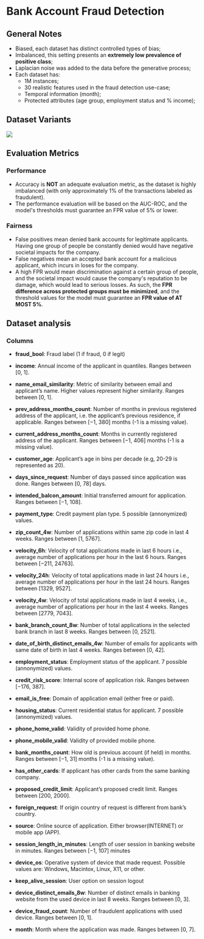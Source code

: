 #	Bank Account Fraud Detection

## General Notes
- Biased, each dataset has distinct controlled types of bias;
- Imbalanced, this setting presents an **extremely low prevalence of positive class**;
- Laplacian noise was added to the data before the generative process;
- Each dataset has:
	- 1M instances;
	- 30 realistic features used in the fraud detection use-case;
	- Temporal information (month);
	- Protected attributes (age group, employment status and % income);

## Dataset Variants

![](https://www.googleapis.com/download/storage/v1/b/kaggle-user-content/o/inbox%2F3349776%2F4271ec763b04362801df2660c6e2ec30%2FScreenshot%20from%202022-11-29%2017-42-41.png?generation=1669743799938811&alt=media)

## Evaluation Metrics

### Performance 

- Accuracy is **NOT** an adequate evaluation metric, as the dataset is highly imbalanced (with only approximately 1% of the transactions labeled as fraudulent).
- The performance evaluation will be based on the AUC-ROC, and the model's thresholds must guarantee an FPR value of 5% or lower.

### Fairness
- False positives mean denied bank accounts for legitimate applicants. Having one group of people be constantly denied would have negative societal impacts for the company.
- False negatives mean an accepted bank account for a malicious applicant, which incurs in loses for the company.
- A high FPR would mean discrimination against a certain group of people, and the societal impact would cause the company's reputation to be damage, which would lead to serious losses. As such, the **FPR difference across protected groups must be minimized**, and the threshold values for the model must guarantee an **FPR value of AT MOST 5%**.

## Dataset analysis

### Columns

- **fraud_bool**: Fraud label (1 if fraud, 0 if legit)

- **income**: Annual income of the applicant in quantiles. Ranges between [0, 1].

- **name_email_similarity**: Metric of similarity between email and applicant’s name. Higher values represent higher similarity. Ranges between [0, 1].

- **prev_address_months_count**: Number of months in previous registered address of the applicant, i.e. the applicant’s previous residence, if applicable. Ranges between [−1, 380] months (-1 is a missing value).

- **current_address_months_count**: Months in currently registered address of the applicant. Ranges between [−1, 406] months (-1 is a missing value).

- **customer_age**: Applicant’s age in bins per decade (e.g, 20-29 is represented as 20).

- **days_since_request**: Number of days passed since application was done. Ranges between [0, 78] days.

- **intended_balcon_amount**: Initial transferred amount for application. Ranges between [−1, 108].

- **payment_type**: Credit payment plan type. 5 possible (annonymized) values.

- **zip_count_4w**: Number of applications within same zip code in last 4 weeks. Ranges between [1, 5767].

- **velocity_6h**: Velocity of total applications made in last 6 hours i.e., average number of applications per hour in the last 6 hours. Ranges between [−211, 24763].

- **velocity_24h**: Velocity of total applications made in last 24 hours i.e., average number of applications per hour in the last 24 hours. Ranges between [1329, 9527].

- **velocity_4w**: Velocity of total applications made in last 4 weeks, i.e., average number of applications per hour in the last 4 weeks. Ranges between [2779, 7043].

- **bank_branch_count_8w**: Number of total applications in the selected bank branch in last 8 weeks. Ranges between [0, 2521].

- **date_of_birth_distinct_emails_4w**: Number of emails for applicants with same date of birth in last 4 weeks. Ranges between [0, 42].

- **employment_status**: Employment status of the applicant. 7 possible (annonymized) values.

- **credit_risk_score**: Internal score of application risk. Ranges between [−176, 387].

- **email_is_free**: Domain of application email (either free or paid).

- **housing_status**: Current residential status for applicant. 7 possible (annonymized) values.

- **phone_home_valid**: Validity of provided home phone.

- **phone_mobile_valid**: Validity of provided mobile phone.

- **bank_months_count**: How old is previous account (if held) in months. Ranges between [−1, 31] months (-1 is a missing value).

- **has_other_cards**: If applicant has other cards from the same banking company.

- **proposed_credit_limit**: Applicant’s proposed credit limit. Ranges between [200, 2000].

- **foreign_request**: If origin country of request is different from bank’s country.

- **source**: Online source of application. Either browser(INTERNET) or mobile app (APP).

- **session_length_in_minutes**: Length of user session in banking website in minutes. Ranges between [−1, 107] minutes

- **device_os**: Operative system of device that made request. Possible values are: Windows, Macintox, Linux, X11, or other.

- **keep_alive_session**: User option on session logout

- **device_distinct_emails_8w**: Number of distinct emails in banking website from the used device in last 8 weeks. Ranges between [0, 3].

- **device_fraud_count**: Number of fraudulent applications with used device. Ranges between [0, 1].

- **month**: Month where the application was made. Ranges between [0, 7].
